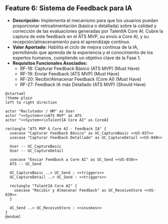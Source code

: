 ## Feature 6: Sistema de Feedback para IA

* **Descripción:** Implementa el mecanismo para que los usuarios puedan proporcionar retroalimentación (básica o detallada) sobre la calidad y corrección de las evaluaciones generadas por TalentIA Core AI. Cubre la captura de este feedback en el ATS MVP, su envío a Core AI, y su recepción/almacenamiento para el aprendizaje continuo.
* **Valor Aportado:** Habilita el ciclo de mejora continua de la IA, permitiendo que aprenda de la experiencia y el conocimiento de los expertos humanos, cumpliendo un objetivo clave de la Fase 1.
* **Requisitos Funcionales Asociados:**
    * RF-18: Capturar Feedback Básico (ATS MVP) (Must Have)
    * RF-19: Enviar Feedback (ATS MVP) (Must Have)
    * RF-20: Recibir/Almacenar Feedback (Core AI) (Must Have)
    * RF-27: Feedback IA más Detallado (ATS MVP) (Should Have)

```plantuml	
@startuml
!theme plain
left to right direction

actor "Reclutador / HM" as User
actor "<<System>>\nATS MVP" as ATS
actor "<<System>>\nTalentIA Core AI" as CoreAI

rectangle "ATS MVP & Core AI - Feedback IA" {
  usecase "Capturar Feedback Básico" as UC_CaptureBasic <<US-037>>
  usecase "Capturar Feedback Detallado" as UC_CaptureDetail <<US-040>>

  User -- UC_CaptureBasic
  User -- UC_CaptureDetail

  usecase "Enviar Feedback a Core AI" as UC_Send <<US-038>>
  ATS -- UC_Send

  UC_CaptureBasic ..> UC_Send : <<triggers>>
  UC_CaptureDetail ..> UC_Send : <<triggers>>

  rectangle "TalentIA Core AI" {
    usecase "Recibir y Almacenar Feedback" as UC_ReceiveStore <<US-039>>
  }

  UC_Send ..> UC_ReceiveStore : <<invokes>>
}
@enduml
```